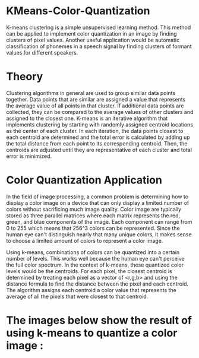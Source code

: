 # KMeans-Color-Quantization
K-means clustering is a simple unsupervised learning method. This method can be applied to implement color quantization in an image by finding clusters of pixel values. Another useful application would be automatic classification of phonemes in a speech signal by finding clusters of formant values for different speakers.

# Theory
Clustering algorithms in general are used to group similar data points together. Data points that are similar are assigned a value that represents the average value of all points in that cluster. If additional data points are collected, they can be compared to the average values of other clusters and assigned to the closest one. K-means is an iterative algorithm that implements clustering by starting with randomly assigned centroid locations as the center of each cluster. In each iteration, the data points closest to each centroid are determined and the total error is calculated by adding up the total distance from each point to its corresponding centroid. Then, the centroids are adjusted until they are representative of each cluster and total error is minimized.

# Color Quantization Application
In the field of image processing, a common problem is determining how to display a color image on a device that can only display a limited number of colors without sacrificing much image quality. Color image are typically stored as three parallel matrices where each matrix represents the red, green, and blue components of the image. Each component can range from 0 to 255 which means that 256^3 colors can be represented. Since the human eye can't distinguish nearly that many unique colors, it makes sense to choose a limited amount of colors to represent a color image.

Using k-means, combinations of colors can be quantized into a certain number of levels. This works well because the human eye can't perceive the full color spectrum. In the context of k-means, these quantized color levels would be the centroids. For each pixel, the closest centroid is determined by treating each pixel as a vector of <r,g,b> and using the distance formula to find the distance between the pixel and each centroid. The algorithm assigns each centroid a color value that represents the average of all the pixels that were closest to that centroid.

# The images below show the result of using k-means to quantize a color image :
